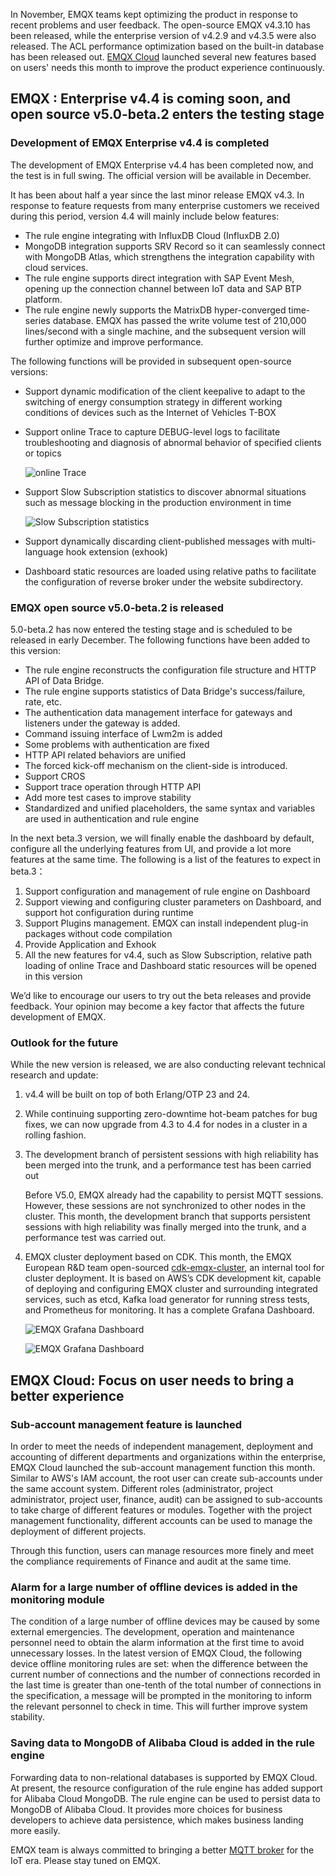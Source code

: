 In November, EMQX teams kept optimizing the product in response to recent problems and user feedback. The open-source EMQX v4.3.10 has been released, while the enterprise version of v4.2.9 and v4.3.5 were also released. The ACL performance optimization based on the built-in database has been released out. [EMQX Cloud](https://www.emqx.com/en/cloud) launched several new features based on users' needs this month to improve the product experience continuously.

## EMQX : Enterprise v4.4 is coming soon, and open source v5.0-beta.2 enters the testing stage

### Development of EMQX Enterprise v4.4 is completed

The development of EMQX Enterprise v4.4 has been completed now, and the test is in full swing. The official version will be available in December.

It has been about half a year since the last minor release EMQX v4.3. In response to feature requests from many enterprise customers we received during this period, version 4.4 will mainly include below features: 

- The rule engine integrating with InfluxDB Cloud (InfluxDB 2.0)
- MongoDB integration supports SRV Record so it can seamlessly connect with MongoDB Atlas, which strengthens the integration capability with cloud services.
- The rule engine supports direct integration with SAP Event Mesh, opening up the connection channel between IoT data and SAP BTP platform.
- The rule engine newly supports the MatrixDB hyper-converged time-series database. EMQX has passed the write volume test of 210,000 lines/second with a single machine, and the subsequent version will further optimize and improve performance.

The following functions will be provided in subsequent open-source versions:

- Support dynamic modification of the client keepalive to adapt to the switching of energy consumption strategy in different working conditions of devices such as the Internet of Vehicles T-BOX
- Support online Trace to capture DEBUG-level logs to facilitate troubleshooting and diagnosis of abnormal behavior of specified clients or topics

   ![online Trace](https://static.emqx.net/images/9b627c894ff3ef03e2b772793e0fafb1.png)
 

- Support Slow Subscription statistics to discover abnormal situations such as message blocking in the production environment in time

   ![Slow Subscription statistics](https://static.emqx.net/images/fddd41d6d4d5b1c156cb61d21a4cb1ac.png)

- Support dynamically discarding client-published messages with multi-language hook extension (exhook)
- Dashboard static resources are loaded using relative paths to facilitate the configuration of reverse broker under the website subdirectory.

### EMQX open source v5.0-beta.2 is released

5.0-beta.2 has now entered the testing stage and is scheduled to be released in early December. The following functions have been added to this version:

- The rule engine reconstructs the configuration file structure and HTTP API of Data Bridge.
- The rule engine supports statistics of Data Bridge's success/failure, rate, etc.
- The authentication data management interface for gateways and listeners under the gateway is added.
- Command issuing interface of Lwm2m is added
- Some problems with authentication are fixed
- HTTP API related behaviors are unified
- The forced kick-off mechanism on the client-side is introduced.
- Support CROS
- Support trace operation through HTTP API
- Add more test cases to improve stability
- Standardized and unified placeholders, the same syntax and variables are used in authentication and rule engine

In the next beta.3 version, we will finally enable the dashboard by default, configure all the underlying features from UI, and provide a lot more features at the same time. The following is a list of the features to expect in beta.3：

1. Support configuration and management of rule engine on Dashboard
2. Support viewing and configuring cluster parameters on Dashboard, and support hot configuration during runtime
3. Support Plugins management. EMQX can install independent plug-in packages without code compilation
4. Provide Application and Exhook
5. All the new features for v4.4, such as Slow Subscription, relative path loading of online Trace and Dashboard static resources will be opened in this version

We’d like to encourage our users to try out the beta releases and provide feedback. Your opinion may become a key factor that affects the future development of EMQX.

### Outlook for the future

While the new version is released, we are also conducting relevant technical research and update:

1. v4.4 will be built on top of both Erlang/OTP 23 and 24.

2. While continuing supporting zero-downtime hot-beam patches for bug fixes, we can now upgrade from 4.3 to 4.4 for nodes in a cluster in a rolling fashion.

3. The development branch of persistent sessions with high reliability has been merged into the trunk, and a performance test has been carried out

   Before V5.0, EMQX already had the capability to persist MQTT sessions. However, these sessions are not synchronized to other nodes in the cluster. This month, the development branch that supports persistent sessions with high reliability was finally merged into the trunk, and a performance test was carried out.

4. EMQX cluster deployment based on CDK. This month, the EMQX European R&D team open-sourced [cdk-emqx-cluster](https://github.com/emqx/cdk-emqx-cluster), an internal tool for cluster deployment. It is based on AWS’s CDK development kit, capable of deploying and configuring EMQX cluster and surrounding integrated services, such as etcd, Kafka load generator for running stress tests, and Prometheus for monitoring. It has a complete Grafana Dashboard.

   ![EMQX Grafana Dashboard](https://static.emqx.net/images/392d67ebdad90865f77af9576db51fe5.png)

   ![EMQX Grafana Dashboard](https://static.emqx.net/images/c12f37d5dd3b03ab1e612cb8cabdca98.png)

## EMQX Cloud: Focus on user needs to bring a better experience

### Sub-account management feature is launched

In order to meet the needs of independent management, deployment and accounting of different departments and organizations within the enterprise, EMQX Cloud launched the sub-account management function this month. Similar to AWS's IAM account, the root user can create sub-accounts under the same account system. Different roles (administrator, project administrator, project user, finance, audit) can be assigned to sub-accounts to take charge of different features or modules. Together with the project management functionality, different accounts can be used to manage the deployment of different projects.

Through this function, users can manage resources more finely and meet the compliance requirements of Finance and audit at the same time.

### Alarm for a large number of offline devices is added in the monitoring module

The condition of a large number of offline devices may be caused by some external emergencies. The development, operation and maintenance personnel need to obtain the alarm information at the first time to avoid unnecessary losses. In the latest version of EMQX Cloud, the following device offline monitoring rules are set: when the difference between the current number of connections and the number of connections recorded in the last time is greater than one-tenth of the total number of connections in the specification, a message will be prompted in the monitoring to inform the relevant personnel to check in time. This will further improve system stability.

### Saving data to MongoDB of Alibaba Cloud is added in the rule engine

Forwarding data to non-relational databases is supported by EMQX Cloud. At present, the resource configuration of the rule engine has added support for Alibaba Cloud MongoDB. The rule engine can be used to persist data to MongoDB of Alibaba Cloud. It provides more choices for business developers to achieve data persistence, which makes business landing more easily.

EMQX team is always committed to bringing a better [MQTT broker](https://www.emqx.io) for the IoT era. Please stay tuned on EMQX.
